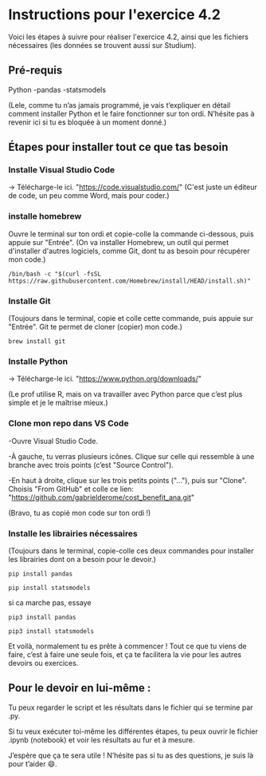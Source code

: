 # Instructions pour l'exercice 4.2

Voici les étapes à suivre pour réaliser l'exercice 4.2, ainsi que les fichiers nécessaires (les données se trouvent aussi sur Studium).

## Pré-requis

Python
  -pandas
  -statsmodels


(Lele, comme tu n’as jamais programmé, je vais t’expliquer en détail comment installer Python et le faire fonctionner sur ton ordi. N’hésite pas à revenir ici si tu es bloquée à un moment donné.)

## Étapes pour installer tout ce que tas besoin
### Installe Visual Studio Code
-> Télécharge-le ici. "https://code.visualstudio.com/"
(C'est juste un éditeur de code, un peu comme Word, mais pour coder.)

### installe homebrew
Ouvre le terminal sur ton ordi et copie-colle la commande ci-dessous, puis appuie sur "Entrée".
(On va installer Homebrew, un outil qui permet d'installer d'autres logiciels, comme Git, dont tu as besoin pour récupérer mon code.)

```/bin/bash -c "$(curl -fsSL https://raw.githubusercontent.com/Homebrew/install/HEAD/install.sh)"```

### Installe Git
(Toujours dans le terminal, copie et colle cette commande, puis appuie sur "Entrée". Git te permet de cloner (copier) mon code.)

```brew install git```

### Installe Python
-> Télécharge-le ici. "https://www.python.org/downloads/"

(Le prof utilise R, mais on va travailler avec Python parce que c’est plus simple et je le maîtrise mieux.)
### Clone mon repo dans VS Code
-Ouvre Visual Studio Code.

-À gauche, tu verras plusieurs icônes. Clique sur celle qui ressemble à une branche avec trois points (c’est "Source Control").

-En haut à droite, clique sur les trois petits points ("..."), puis sur "Clone". Choisis "From GitHub" et colle ce lien:
"https://github.com/gabrielderome/cost_benefit_ana.git"

(Bravo, tu as copié mon code sur ton ordi !)

### Installe les librairies nécessaires
(Toujours dans le terminal, copie-colle ces deux commandes pour installer les librairies dont on a besoin pour le devoir.)

```pip install pandas```

```pip install statsmodels```

si ca marche pas, essaye

```pip3 install pandas```

```pip3 install statsmodels```

Et voilà, normalement tu es prête à commencer ! Tout ce que tu viens de faire, c’est à faire une seule fois, et ça te facilitera la vie pour les autres devoirs ou exercices.

## Pour le devoir en lui-même :
Tu peux regarder le script et les résultats dans le fichier qui se termine par .py.

Si tu veux exécuter toi-même les différentes étapes, tu peux ouvrir le fichier .ipynb (notebook) et voir les résultats au fur et à mesure.

J’espère que ça te sera utile ! N’hésite pas si tu as des questions, je suis là pour t’aider 😄.
